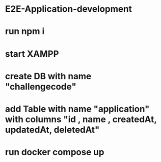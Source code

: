 # E2E-Application-development

# run npm i
# start XAMPP 
# create DB with name "challengecode"
# add Table with name "application" with columns "id , name , createdAt, updatedAt, deletedAt"
# run docker compose up
